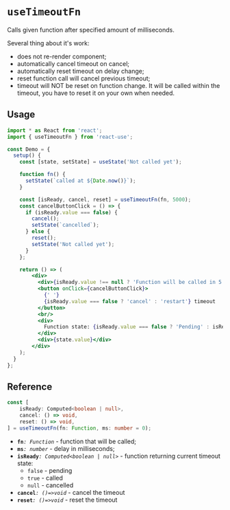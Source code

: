 # `useTimeoutFn`

Calls given function after specified amount of milliseconds.

Several thing about it's work:
- does not re-render component;
- automatically cancel timeout on cancel;
- automatically reset timeout on delay change;
- reset function call will cancel previous timeout;
- timeout will NOT be reset on function change. It will be called within the timeout, you have to reset it on your own when needed. 

## Usage

```jsx
import * as React from 'react';
import { useTimeoutFn } from 'react-use';

const Demo = {
  setup() {
    const [state, setState] = useState('Not called yet');

    function fn() {
      setState(`called at ${Date.now()}`);
    }

    const [isReady, cancel, reset] = useTimeoutFn(fn, 5000);
    const cancelButtonClick = () => {
      if (isReady.value === false) {
        cancel();
        setState(`cancelled`);
      } else {
        reset();
        setState('Not called yet');
      }
    };

    return () => (
        <div>
          <div>{isReady.value !== null ? 'Function will be called in 5 seconds' : 'Timer cancelled'}</div>
          <button onClick={cancelButtonClick}>
            {' '}
            {isReady.value === false ? 'cancel' : 'restart'} timeout
          </button>
          <br/>
          <div>
            Function state: {isReady.value === false ? 'Pending' : isReady.value ? 'Called' : 'Cancelled'}
          </div>
          <div>{state.value}</div>
        </div>
    );
  }
};
```

## Reference

```ts 
const [
    isReady: Computed<boolean | null>,
    cancel: () => void,
    reset: () => void,
] = useTimeoutFn(fn: Function, ms: number = 0);
```

- **`fn`**_`: Function`_ - function that will be called;
- **`ms`**_`: number`_ - delay in milliseconds;
- **`isReady`**_`: Computed<boolean | null>`_ - function returning current timeout state:
    - `false` - pending
    - `true` - called
    - `null` - cancelled
- **`cancel`**_`: ()=>void`_ - cancel the timeout
- **`reset`**_`: ()=>void`_ - reset the timeout

